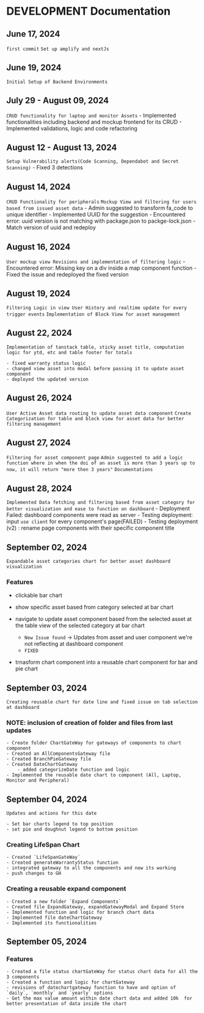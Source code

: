 # DEVELOPMENT Documentation

## June 17, 2024

`first commit`
`Set up amplify and nextJs`

## June 19, 2024

`Initial Setup of Backend Environments`

## July 29 - August 09, 2024

`CRUD functionality for laptop and monitor Assets` 
    - Implemented functionalities including backend and mockup frontend for its CRUD 
    - Implemented validations, logic and code refactoring

## August 12 - August 13, 2024

`Setup Vulnerability alerts(Code Scanning, Dependabot and Secret Scanning)`     - Fixed 3 detections

## August 14, 2024

`CRUD Functionality for peripherals`
`Mockup View and filtering for users based from issued asset data` 
    - Admin suggested to transform fa_code to unique identifier 
    - Implemented UUID for the suggestion 
    - Encountered error: uuid version is not matching with package.json to packge-lock.json 
    - Match version of uuid and redeploy

## August 16, 2024

`User mockup view Revisions and implementation of filtering logic` 
    - Encountered error: Missing key on a div inside a map component function 
    - Fixed the issue and redeployed the fixed version

## August 19, 2024

`Filtering Logic in view User History and realtime update for every trigger events`
`Implementation of Block View for asset management`

## August 22, 2024

`Implementation of tanstack table, sticky asset title, computation logic for ytd, etc and table footer for totals`

    - fixed warranty status logic
    - changed view asset into modal before passing it to update asset component 
    - deployed the updated version

## August 26, 2024

`User Active Asset data routing to update asset data component`
`Create Categorization for table and block view for asset data for better filtering management`

## August 27, 2024

`Filtering for asset component page`
`Admin suggested to add a logic function where in when the doi of an asset is more than 3 years up to now, it will return "more then 3 years"`
`Documentations`

## August 28, 2024

`Implemented Data fetching and filtering based from asset category for better visualization and ease to function on dashboard` 
    - Deployment Failed: dashboard components were read as server 
    - Testing deployment: input `use client` for every component's page(FAILED)
    - Testing deployment (v2) : rename page components with their specific component title

## September 02, 2024
`Expandable asset categories chart for better asset dashboard visualization`
### Features 
 - clickable bar chart
 - show specific asset based from category selected at bar chart
 - navigate to update asset component based from the selected asset at the table view of the selected category at bar chart

    - `New Issue found` ->  Updates from asset and user component we're not reflecting at dashboard component
    - `FIXED`
- trnasform chart component into a reusable chart component for bar and pie chart

## September 03, 2024
`Creating reusable chart for date line and fixed issue on tab selection at dashboard`
    
### NOTE: inclusion of creation of folder and files from last updates

    - Create folder ChartGateWay for gateways of components to chart component
    - Created an AllComponentsGateway file
    - Created BranchPieGateway file
    - Created DateChartGateway
        - added categorizeDate function and logic
    - Implemented the reusable date chart to component (All, Laptop, Monitor and Peripheral)

## September 04, 2024
`Updates and actions for this date`

    - Set bar charts legend to top position
    - set pie and doughnut legend to bottom position

### Creating LifeSpan Chart

    - Created `LifeSpanGateWay`
    - Created generateWarrantyStatus function
    - integrated gateway to all the components and now its working
    - push changes to GH

### Creating a reusable expand component

    - Created a new folder `Expand Components`
    - Created file ExpandGateway, expandGatewayModal and Expand Store
    - Implemented function and logic for branch chart data
    - Implemented file dateChartGateway
    - Implemented its functionalities

## September 05, 2024

### Features

    - Created a file status chartGateWay for status chart data for all the 3 components
    - Created a function and logic for chartGateway
    - revisions of datechartgateway function to have and option of `daily`, `monthly` and `yearly` options
    - Get the max value amount within date chart data and added 10k  for better presentation of data inside the chart

    
